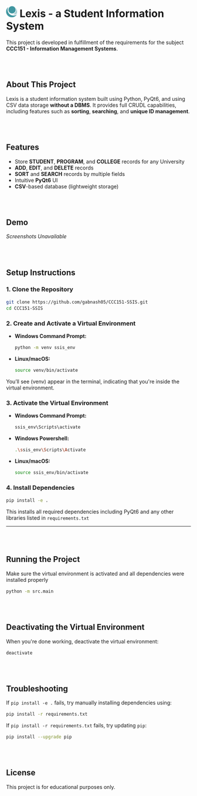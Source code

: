<h1>
  <img src="assets/LogoIcon.png" width="30" alt="Project Logo">
  Lexis - a Student Information System
</h1>

This project is developed in fulfillment of the requirements for the subject **CCC151 - Information Management Systems**.

<br></br>
## About This Project

Lexis is a student information system built using Python, PyQt6, and using CSV data storage **without a DBMS**. It provides full CRUDL capabilities, including features such as **sorting**, **searching**, and **unique ID management**.

<br></br>

## **Features**
- Store **STUDENT**, **PROGRAM**, and **COLLEGE** records for any University
- **ADD**, **EDIT**, and **DELETE** records
- **SORT** and **SEARCH** records by multiple fields  
- Intuitive **PyQt6** UI  
- **CSV**-based database (lightweight storage)  

<br></br>

## **Demo**
*Screenshots Unavailable*

<br></br>

## **Setup Instructions**

### **1. Clone the Repository**

```sh
git clone https://github.com/gabnash05/CCC151-SSIS.git
cd CCC151-SSIS
```
### **2. Create and Activate a Virtual Environment**
- **Windows Command Prompt:**
  ```sh
  python -m venv ssis_env
  ```
- **Linux/macOS:**
  ```sh
  source venv/bin/activate
  ```
You’ll see (venv) appear in the terminal, indicating that you're inside the virtual environment.

### **3. Activate the Virtual Environment**

- **Windows Command Prompt:**
  ```sh
  ssis_env\Scripts\activate
  ```

- **Windows Powershell:**
  ```sh
  .\ssis_env\Scripts\Activate
  ```

- **Linux/macOS:**
  ```sh
  source ssis_env/bin/activate
  ```

### **4. Install Dependencies**

```sh
pip install -e .
```
This installs all required dependencies including PyQt6 and any other libraries listed in `requirements.txt`
___

<br></br>

## **Running the Project**

Make sure the virtual environment is activated and all dependencies were installed properly
```sh
python -m src.main
```
<br></br>

## **Deactivating the Virtual Environment**

When you're done working, deactivate the virtual environment:
```sh
deactivate
```

<br></br>

## **Troubleshooting**

If `pip install -e .` fails, try manually installing dependencies using:
```sh
pip install -r requirements.txt
```

If `pip install -r requirements.txt` fails, try updating `pip`:
```sh
pip install --upgrade pip
```

<br></br>

## **License**
This project is for educational purposes only.